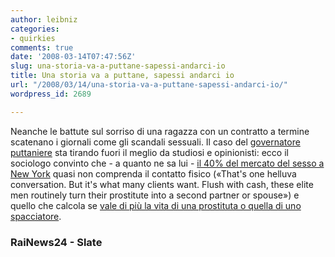 ```yaml
---
author: leibniz
categories:
- quirkies
comments: true
date: '2008-03-14T07:47:56Z'
slug: una-storia-va-a-puttane-sapessi-andarci-io
title: Una storia va a puttane, sapessi andarci io
url: "/2008/03/14/una-storia-va-a-puttane-sapessi-andarci-io/"
wordpress_id: 2689

---
```

Neanche le battute sul sorriso di una ragazza con un contratto a termine scatenano i giornali come gli scandali sessuali. Il caso del [governatore puttaniere](https://www.rainews24.it/notizia.asp?newsID=79544) sta tirando fuori il meglio da studiosi e opinionisti: ecco il sociologo convinto che - a quanto ne sa lui - [il 40% del mercato del sesso a New York](https://www.slate.com/id/2186491/pagenum/all) quasi non comprenda il contatto fisico («That's one helluva conversation. But it's what many clients want. Flush with cash, these elite men routinely turn their prostitute into a second partner or spouse») e quello che calcola se [vale di più la vita di una prostituta o quella di uno spacciatore](https://www.slate.com/id/2164855/).




### RaiNews24 - Slate
